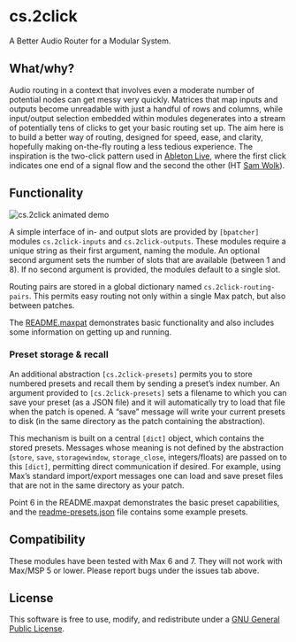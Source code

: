 # cs.2click

A Better Audio Router for a Modular System.

## What/why?

Audio routing in a context that involves even a moderate number of potential nodes can get messy very quickly. Matrices that map inputs and outputs become unreadable with just a handful of rows and columns, while input/output selection embedded within modules degenerates into a stream of potentially tens of clicks to get your basic routing set up. The aim here is to build a better way of routing, designed for speed, ease, and clarity, hopefully making on-the-fly routing a less tedious experience. The inspiration is the two-click pattern used in [Ableton Live](https://www.ableton.com/), where the first click indicates one end of a signal flow and the second the other (HT [Sam Wolk](https://github.com/delta-6400)).

## Functionality

![cs.2click animated demo](http://www.chrisswithinbank.net/wp-content/uploads/2015/04/cs2click-example-2.gif)

A simple interface of in- and output slots are provided by `[bpatcher]` modules `cs.2click-inputs` and `cs.2click-outputs`. These modules require a unique string as their first argument, naming the module. An optional second argument sets the number of slots that are available (between 1 and 8). If no second argument is provided, the modules default to a single slot.

Routing pairs are stored in a global dictionary named `cs.2click-routing-pairs`. This permits easy routing not only within a single Max patch, but also between patches.

The [README.maxpat](examples/README.maxpat) demonstrates basic functionality and also includes some information on getting up and running.

### Preset storage & recall

An additional abstraction `[cs.2click-presets]` permits you to store numbered presets and recall them by sending a preset’s index number. An argument provided to `[cs.2click-presets]` sets a filename to which you can save your preset (as a JSON file) and it will automatically try to load that file when the patch is opened. A “save” message will write your current presets to disk (in the same directory as the patch containing the abstraction).

This mechanism is built on a central `[dict]` object, which contains the stored presets. Messages whose meaning is not defined by the abstraction (`store`, `save`, `storagewindow`, `storage_close`, integers/floats) are passed on to this `[dict]`, permitting direct communication if desired. For example, using Max’s standard import/export messages one can load and save preset files that are not in the same directory as your patch.

Point 6 in the README.maxpat demonstrates the basic preset capabilities, and the [readme-presets.json](examples/readme-presets.json) file contains some example presets.

## Compatibility

These modules have been tested with Max 6 and 7. They will not work with Max/MSP 5 or lower. Please report bugs under the issues tab above.

## License

This software is free to use, modify, and redistribute under a [GNU General Public License](http://www.gnu.org/licenses/gpl-3.0.txt).
